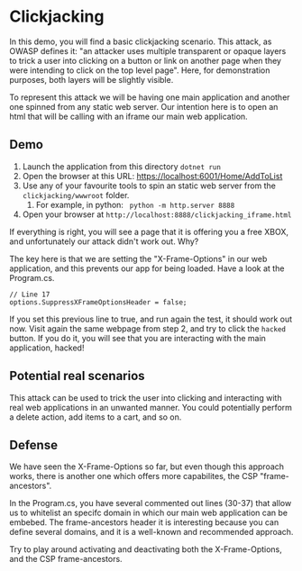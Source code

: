 # Clickjacking
In this demo, you will find a basic clickjacking scenario. This attack, as OWASP defines it: "an attacker uses multiple transparent or opaque layers to trick a user into clicking on a button or link on another page when they were intending to click on the top level page". Here, for demonstration purposes, both layers will be slightly visible. 

To represent this attack we will be having one main application and another one spinned from any static web server. Our intention here is to open an html that will be calling with an iframe our main web application. 

## Demo
1. Launch the application from this directory `dotnet run`
2. Open the browser at this URL: [https://localhost:6001/Home/AddToList](https://localhost:6001/Home/AddToList)
3. Use any of your favourite tools to spin an static web server from the `clickjacking/wwwroot` folder.
   1. For example, in python: ` python -m http.server 8888`
4. Open your browser at `http://localhost:8888/clickjacking_iframe.html`

If everything is right, you will see a page that it is offering you a free XBOX, and unfortunately our attack didn't work out. Why?

The key here is that we are setting the "X-Frame-Options" in our web application, and this prevents our app for being loaded. Have a look at the Program.cs.

```
// Line 17
options.SuppressXFrameOptionsHeader = false;
```

If you set this previous line to true, and run again the test, it should work out now. Visit again the same webpage from step 2, and try to click the `hacked` button. If you do it, you will see that you are interacting with the main application, hacked!

## Potential real scenarios
This attack can be used to trick the user into clicking and interacting with real web applications in an unwanted manner. You could potentially perform a delete action, add items to a cart, and so on.

## Defense
We have seen the X-Frame-Options so far, but even though this approach works, there is another one which offers more capabilites, the CSP "frame-ancestors".

In the Program.cs, you have several commented out lines (30-37) that allow us to whitelist an specifc domain in which our main web application can be embebed. The frame-ancestors header it is interesting because you can define several domains, and it is a well-known and recommended approach.

Try to play around activating and deactivating both the X-Frame-Options, and the CSP frame-ancestors.


